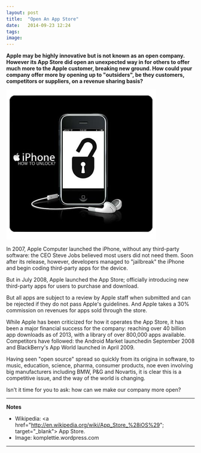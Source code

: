 ```yaml
---
layout: post
title:  "Open An App Store"
date:   2014-09-23 12:24
tags: 
image:
---
```


**Apple may be highly innovative but is not known as an open company. However its App Store did open an unexpected way in for others to offer much more to the Apple customer, breaking new ground. How could your company offer more by opening up to "outsiders", be they customers, competitors or suppliers, on a revenue sharing basis?**

![](/libb/images/iphone-unlock.jpg)

In 2007, Apple Computer launched the iPhone, without any third-party software: the CEO Steve Jobs believed most users did not need them. Soon after its release, however, developers managed to "jailbreak" the iPhone and begin coding third-party apps for the device.

But in July 2008, Apple launched the App Store; officially introducing new third-party apps for users to purchase and download.

But all apps are subject to a review by Apple staff when submitted and can be rejected if they do not pass Apple's guidelines. And Apple takes a 30% commission on revenues for apps sold through the store. 

While Apple has been criticized for how it operates the App Store, it has been a major financial success for the company: reaching over 40 billion app downloads as of 2013, with a library of over 800,000 apps available. Competitors have followed: the Android Market launchedin September 2008 and BlackBerry's App World launched in April 2009. 

Having seen "open source" spread so quickly from its origina in software, to music, education, science, pharma, consumer products, noe even involving big manufacturers including BMW, P&G and Novartis, it is clear this is a competitive issue, and the way of the world is changing. 

Isn't it time for you to ask: how can we make our company more open? 

__________________
<b>Notes</b>  
* Wikipedia: <a href="http://en.wikipedia.org/wiki/App_Store_%28iOS%29"; target="_blank"> App Store.</a>  
* Image: komplettie.wordpress.com

__________________







